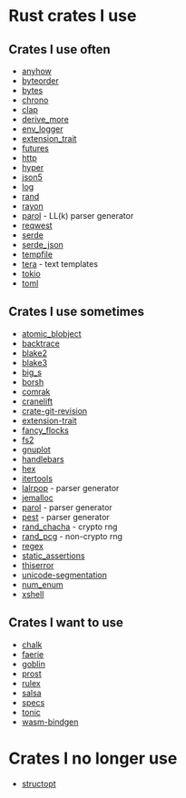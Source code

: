 # Rust crates I use

## Crates I use often

- [anyhow](https://crates.io/crates/anyhow)
- [byteorder](https://crates.io/crates/byteorder)
- [bytes](https://crates.io/crates/bytes)
- [chrono](https://crates.io/crates/chrono)
- [clap](https://crates.io/crates/clap)
- [derive_more](https://crates.io/crates/derive_more)
- [env_logger](https://crates.io/crates/env_logger)
- [extension_trait](https://crates.io/crates/extension-trait)
- [futures](https://crates.io/crates/futures)
- [http](https://crates.io/crates/http)
- [hyper](https://crates.io/crates/hyper)
- [json5](https://crates.io/crates/json5)
- [log](https://crates.io/crates/log)
- [rand](https://crates.io/crates/rand)
- [rayon](https://crates.io/crates/rayon)
- [parol](https://crates.io/crates/parol) - LL(k) parser generator
- [reqwest](https://crates.io/crates/reqwest)
- [serde](https://crates.io/crates/serde)
- [serde_json](https://crates.io/crates/serde_json)
- [tempfile](https://crates.io/crates/tempfile)
- [tera](https://crates.io/crates/tera) - text templates
- [tokio](https://crates.io/crates/tokio)
- [toml](https://crates.io/crates/toml)


## Crates I use sometimes

- [atomic_blobject](https://crates.io/crates/atomic_blobject)
- [backtrace](https://crates.io/crates/backtrace)
- [blake2](https://crates.io/crates/blake2)
- [blake3](https://crates.io/crates/blake3)
- [big_s](https://crates.io/crates/big_s)
- [borsh](https://crates.io/crates/borsh)
- [comrak](https://crates.io/crates/comrak)
- [cranelift](https://crates.io/crates/cranelift)
- [crate-git-revision](https://crates.io/crates/crate-git-revision)
- [extension-trait](https://crates.io/crates/extension-trait)
- [fancy_flocks](https://crates.io/crates/fancy_flocks)
- [fs2](https://crates.io/crates/fs2)
- [gnuplot](https://crates.io/crates/gnuplot)
- [handlebars](https://crates.io/crates/handlebars)
- [hex](https://crates.io/crates/hex)
- [itertools](https://crates.io/crates/itertools)
- [lalrpop](https://crates.io/crates/lalrpop) - parser generator
- [jemalloc](https://crates.io/crates/jemallocator)
- [parol](https://crates.io/crates/parol) - parser generator
- [pest](https://crates.io/crates/pest) - parser generator
- [rand_chacha](https://crates.io/crates/rand_chacha) - crypto rng
- [rand_pcg](https://crates.io/crates/rand_pcg) - non-crypto rng
- [regex](https://crates.io/crates/regex)
- [static_assertions](https://crates.io/crates/static_assertions)
- [thiserror](https://crates.io/crates/thiserror)
- [unicode-segmentation](https://crates.io/crates/unicode-segmentation)
- [num_enum](https://crates.io/crates/num_enum)
- [xshell](https://crates.io/crates/xshell)


## Crates I want to use

- [chalk](https://github.com/rust-lang/chalk)
- [faerie](https://crates.io/crates/faerie)
- [goblin](https://crates.io/crates/goblin)
- [prost](https://crates.io/crates/prost)
- [rulex](https://crates.io/crates/rulex)
- [salsa](https://crates.io/crates/salsa)
- [specs](https://crates.io/crates/specs)
- [tonic](https://crates.io/crates/tonic)
- [wasm-bindgen](https://crates.io/crates/wasm-bindgen)

# Crates I no longer use

- [structopt](https://crates.io/crates/anyhow)
